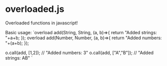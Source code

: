 # overloaded.js
Overloaded functions in javascript!

Basic usage:
`overload add(String, String, (a, b)=>{
  return "Added strings: "+a+b;
});
overload add(Number, Number, (a, b)=>{
  return "Added numbers: "+(a+b);
});

o.call(add, [1,2]); // "Added numbers: 3"
o.call(add, ["A","B"]); // "Added strings: AB"
`
